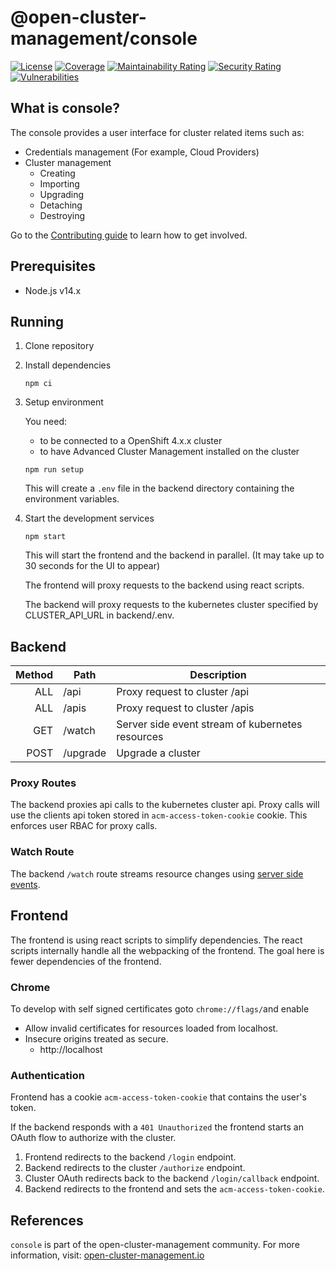 [comment]: # ( Copyright Contributors to the Open Cluster Management project )

# @open-cluster-management/console

[![License](https://img.shields.io/:license-apache-blue.svg)](http://www.apache.org/licenses/LICENSE-2.0.html)
[![Coverage](https://sonarcloud.io/api/project_badges/measure?project=open-cluster-management_console&metric=coverage&token=678092fc6e15fad203b8883681417cca4c477c6b)](https://sonarcloud.io/dashboard?id=open-cluster-management_console)
[![Maintainability Rating](https://sonarcloud.io/api/project_badges/measure?project=open-cluster-management_console&metric=sqale_rating&token=678092fc6e15fad203b8883681417cca4c477c6b)](https://sonarcloud.io/dashboard?id=open-cluster-management_console)
[![Security Rating](https://sonarcloud.io/api/project_badges/measure?project=open-cluster-management_console&metric=security_rating&token=678092fc6e15fad203b8883681417cca4c477c6b)](https://sonarcloud.io/dashboard?id=open-cluster-management_console)
[![Vulnerabilities](https://sonarcloud.io/api/project_badges/measure?project=open-cluster-management_console&metric=vulnerabilities&token=678092fc6e15fad203b8883681417cca4c477c6b)](https://sonarcloud.io/dashboard?id=open-cluster-management_console)

## What is console?

The console provides a user interface for cluster related items such as:
- Credentials management (For example, Cloud Providers)
- Cluster management
  - Creating
  - Importing
  - Upgrading
  - Detaching
  - Destroying

Go to the [Contributing guide](CONTRIBUTING.md) to learn how to get involved.

## Prerequisites

- Node.js v14.x

## Running

1. Clone repository

2. Install dependencies

   ```
   npm ci
   ```

3. Setup environment

   You need:
   - to be connected to a OpenShift 4.x.x cluster
   - to have Advanced Cluster Management installed on the cluster

   ```
   npm run setup
   ```

   This will create a `.env` file in the backend directory containing the environment variables.

4. Start the development services

   ```
   npm start
   ```

   This will start the frontend and the backend in parallel.  (It may take up to 30 seconds for the UI to appear)

   The frontend will proxy requests to the backend using react scripts.

   The backend will proxy requests to the kubernetes cluster specified by CLUSTER_API_URL in backend/.env.

## Backend

| Method | Path     | Description                                      |
| -----: | -------- | ------------------------------------------------ |
|    ALL | /api     | Proxy request to cluster /api                    |
|    ALL | /apis    | Proxy request to cluster /apis                   |
|    GET | /watch   | Server side event stream of kubernetes resources |
|   POST | /upgrade | Upgrade a cluster                                |

### Proxy Routes

The backend proxies api calls to the kubernetes cluster api.
Proxy calls will use the clients api token stored in `acm-access-token-cookie` cookie.
This enforces user RBAC for proxy calls.

### Watch Route

The backend `/watch` route streams resource changes using [server side events](https://developer.mozilla.org/en-US/docs/Web/API/Server-sent_events).

## Frontend

The frontend is using react scripts to simplify dependencies.
The react scripts internally handle all the webpacking of the frontend.
The goal here is fewer dependencies of the frontend.

### Chrome

To develop with self signed certificates goto `chrome://flags/`and enable

- Allow invalid certificates for resources loaded from localhost.
- Insecure origins treated as secure.
  - http://localhost

### Authentication

Frontend has a cookie `acm-access-token-cookie` that contains the user's token.

If the backend responds with a `401 Unauthorized` the frontend starts an OAuth flow to authorize with the cluster.

1. Frontend redirects to the backend `/login` endpoint.
2. Backend redirects to the cluster `/authorize` endpoint.
3. Cluster OAuth redirects back to the backend `/login/callback` endpoint.
4. Backend redirects to the frontend and sets the `acm-access-token-cookie`.

## References
`console` is part of the open-cluster-management community. For more information, visit: [open-cluster-management.io](https://open-cluster-management.io)
